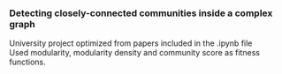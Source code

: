 ### Detecting closely-connected communities inside a complex graph
University project optimized from papers included in the .ipynb file <br/>
Used modularity, modularity density and community score as fitness functions.
